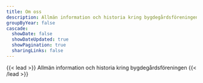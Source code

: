 ```yaml
---
title: Om oss
description: Allmän information och historia kring bygdegårdsföreningen.
groupByYear: false
cascade:
  showDate: false
  showDateUpdated: true
  showPagination: true
  sharingLinks: false
---
```


{{< lead >}}
Allmän information och historia kring bygdegårdsföreningen
{{< /lead >}}
